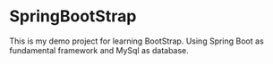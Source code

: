 # SpringBootStrap

This is my demo project for learning BootStrap. Using Spring Boot as fundamental framework and MySql as database.
